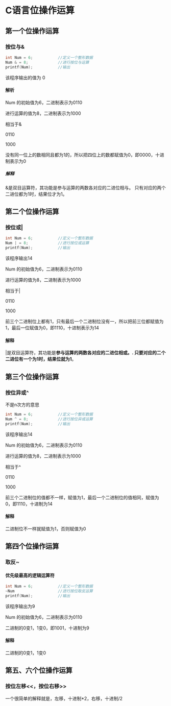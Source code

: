 # C语言位操作运算

## 第一个位操作运算

### 按位与&

```c
int Num = 6;           //定义一个整形数据
Num & = 8;             //进行按位与运算
printf(Num);           //输出
```

该程序输出的值为 0

#### 解析

Num 的初始值为6，二进制表示为0110

进行运算的值为8，二进制表示为1000

相当于&

0110

1000

没有同一位上的数相同且都为1的，所以把四位上的数都赋值为0，即0000，十进制表示为0

##### 解释

&是双目运算符，其功能是参与运算的两数各对应的二进位相与。 只有对应的两个二进位都为1时，结果位才为1。





## 第二个位操作运算

### 按位或|

```c
int Num = 6;           //定义一个整形数据
Num | = 8;             //进行按位或运算
printf(Num);           //输出
```

该程序输出14

Num 的初始值为6，二进制表示为0110

进行运算的值为8，二进制表示为1000

相当于|

0110

1000

前三个二进制位上都有1，只有最后一个二进制位没有一，所以把前三位都赋值为1，最后一位赋值为0，即1110，十进制表示为14

#### 解释

|是双目运算符，其功能是**参与运算的两数各对应的二进位相或。. 只要对应的二个二进位有一个为1时，结果位就为1**。



## 第三个位操作运算

### 按位异或^

不是n次方的意思

```c
int Num = 6;           //定义一个整形数据
Num ^ = 8;             //进行按位异或运算
printf(Num);           //输出
```

该程序输出14

Num 的初始值为6，二进制表示为0110

进行运算的值为8，二进制表示为1000

相当于^

0110

1000

前三个二进制位的值都不一样，赋值为1，最后一个二进制位的值相同，赋值为0，即1110，十进制为14

#### 解释

二进制位不一样就赋值为1，否则赋值为0



## 第四个位操作运算

### 取反~

#### 优先级最高的逻辑运算符

```c
int Num = 6;           //定义一个整形数据
~Num                   //进行按位取反运算
printf(Num);           //输出
```

该程序输出为9

Num 的初始值为6，二进制表示为0110

二进制的0变1，1变0，即1001，十进制为9

#### 解释

二进制的0变1，1变0



## 第五、六个位操作运算

### 按位左移<<，按位右移>>

一个很简单的解释就是，左移，十进制*2，右移，十进制/2

